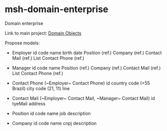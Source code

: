 # msh-domain-enterprise
Domain enterprise

Link to main project: [Domain Objects](https://github.com/fbrump/msh/blob/master/README.md#enterprise)

Propose models:

- Employer
  id
  code
  name
  birth date
  Position (ref.)
  Company (ref.)
  Contact Mail (ref.)
  List Contact Phone (ref.)
  
- Manager
  id
  code
  name
  Position (ref.)
  Company (ref.)
  Contact Mail (ref.)
  List Contact Phone (ref.)

- Contact Phone (~Employer~ Contact Phone)
  id
  country code (+55 Brazil)
  city code (21, 11)
  line
  
- Contact Mail (~Employer~ Contact Mail, ~Manager~ Contact Mail)
  id
  tyeMail
  address
  
- Position
  id
  code
  name
  job description

- Company
  id
  code
  name
  cnpj
  description
